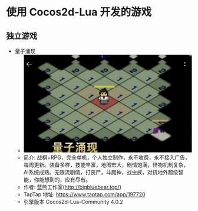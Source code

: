 #  使用 Cocos2d-Lua 开发的游戏

## 独立游戏

* 量子涌现
	* ![量子涌现](./01.liangziyongxian.png)
	* 简介: 战棋+RPG，完全单机，个人独立制作，永不收费，永不接入广告，每周更新。装备多样，技能丰富，地图宏大，剧情饱满，怪物机制复杂，AI系统成熟。无限流剧情，打丧尸，斗魔神，战虫族，对抗地外超级智能，你能想到的，应有尽有。
    * 作者: 蓝熊工作室(http://bigbluebear.top/)
    * TapTap 地址: https://www.taptap.com/app/197720
    * 引擎版本 Cocos2d-Lua-Community 4.0.2